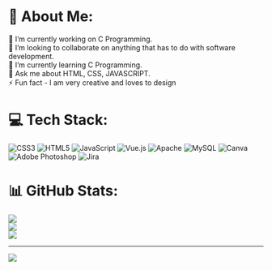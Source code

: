 # 💫 About Me:
🔭 I’m currently working on C Programming.<br>👯 I’m looking to collaborate on anything that has to do with software development.<br>🌱 I’m currently learning C Programming. <br>💬 Ask me about HTML, CSS, JAVASCRIPT.<br>⚡ Fun fact - I am very creative and loves to design


# 💻 Tech Stack:
![CSS3](https://img.shields.io/badge/css3-%231572B6.svg?style=for-the-badge&logo=css3&logoColor=white) ![HTML5](https://img.shields.io/badge/html5-%23E34F26.svg?style=for-the-badge&logo=html5&logoColor=white) ![JavaScript](https://img.shields.io/badge/javascript-%23323330.svg?style=for-the-badge&logo=javascript&logoColor=%23F7DF1E) ![Vue.js](https://img.shields.io/badge/vuejs-%2335495e.svg?style=for-the-badge&logo=vuedotjs&logoColor=%234FC08D) ![Apache](https://img.shields.io/badge/apache-%23D42029.svg?style=for-the-badge&logo=apache&logoColor=white) ![MySQL](https://img.shields.io/badge/mysql-%2300f.svg?style=for-the-badge&logo=mysql&logoColor=white) ![Canva](https://img.shields.io/badge/Canva-%2300C4CC.svg?style=for-the-badge&logo=Canva&logoColor=white) ![Adobe Photoshop](https://img.shields.io/badge/adobephotoshop-%2331A8FF.svg?style=for-the-badge&logo=adobephotoshop&logoColor=white) ![Jira](https://img.shields.io/badge/jira-%230A0FFF.svg?style=for-the-badge&logo=jira&logoColor=white)
# 📊 GitHub Stats:
![](https://github-readme-stats.vercel.app/api?username=ezophebe&theme=dark&hide_border=false&include_all_commits=true&count_private=true)<br/>
![](https://github-readme-streak-stats.herokuapp.com/?user=ezophebe&theme=dark&hide_border=false)<br/>
![](https://github-readme-stats.vercel.app/api/top-langs/?username=ezophebe&theme=dark&hide_border=false&include_all_commits=true&count_private=true&layout=compact)

---
[![](https://visitcount.itsvg.in/api?id=ezophebe&icon=0&color=0)](https://visitcount.itsvg.in)

<!-- Proudly created with GPRM ( https://gprm.itsvg.in ) -->
